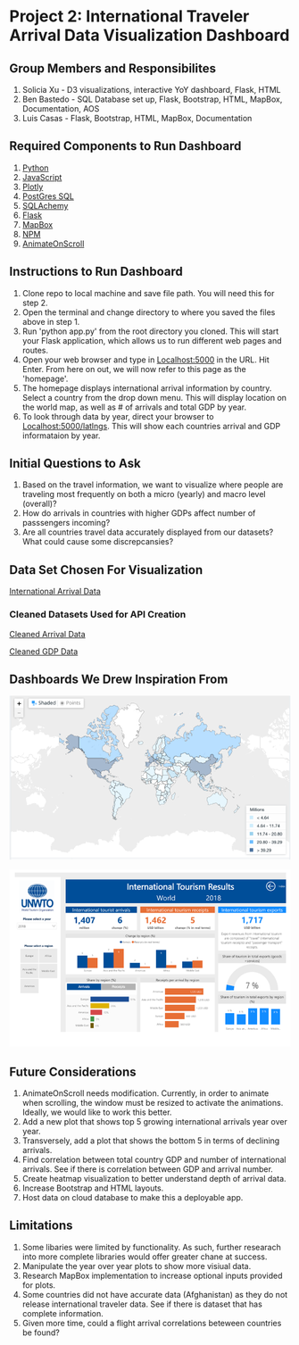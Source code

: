 # Project 2: International Traveler Arrival Data Visualization Dashboard

## Group Members and Responsibilites

1. Solicia Xu - D3 visualizations, interactive YoY dashboard, Flask, HTML
2. Ben Bastedo - SQL Database set up, Flask, Bootstrap, HTML, MapBox, Documentation, AOS
3. Luis Casas - Flask, Bootstrap, HTML, MapBox, Documentation

## Required Components to Run Dashboard

1. [Python](https://www.python.org/downloads/)
2. [JavaScript](https://www.javascript.com/)
3. [Plotly](https://plot.ly/)
4. [PostGres SQL](https://www.postgresql.org/)
5. [SQLAchemy](https://docs.sqlalchemy.org/en/13/)
6. [Flask](https://www.fullstackpython.com/flask.html)
7. [MapBox](https://www.mapbox.com/)
8. [NPM](https://www.npmjs.com/)
9. [AnimateOnScroll](https://github.com/michalsnik/aos#animations)

## Instructions to Run Dashboard

1. Clone repo to local machine and save file path. You will need this for step 2.
2. Open the terminal and change directory to where you saved the files above in step 1.
3. Run 'python app.py' from the root directory you cloned. This will start your Flask application, which allows us to run different web pages and routes.
4. Open your web browser and type in [Localhost:5000](Localhost:5000) in the URL. Hit Enter. From here on out, we will now refer to this page as the 'homepage'.
5. The homepage displays international arrival information by country. Select a country from the drop down menu. This will display location on the world map, as well as # of arrivals and total GDP by year.
6. To look through data by year, direct your browser to [Localhost:5000/latlngs](Localhost:5000/latlngs). This will show each countries arrival and GDP informataion by year.

## Initial Questions to Ask

1. Based on the travel information, we want to visualize where people are traveling most frequently on both a micro (yearly) and macro level (overall)?
2. How do arrivals in countries with higher GDPs affect number of passsengers incoming?
3. Are all countries travel data accurately displayed from our datasets? What could cause some discrepcansies?

## Data Set Chosen For Visualization

[International Arrival Data](https://data.worldbank.org/indicator/ST.INT.ARVL?view=map)

### Cleaned Datasets Used for API Creation

[Cleaned Arrival Data](static/cleaned_data/ArrivalCleaned.csv)

[Cleaned GDP Data](static/cleaned_data/Clean_InterGDP.csv)

## Dashboards We Drew Inspiration From

![Dashboard page](static/readme_png/Picture1.png)

![Dashboard page](static/readme_png/Picture3.png)

## Future Considerations

1. AnimateOnScroll needs modification. Currently, in order to animate when scrolling, the window must be resized to activate the animations. Ideally, we would like to work this better.
2. Add a new plot that shows top 5 growing international arrivals year over year.
3. Transversely, add a plot that shows the bottom 5 in terms of declining arrivals.
4. Find correlation between total country GDP and number of international arrivals. See if there is correlation between GDP and arrival number.
5. Create heatmap visualization to better understand depth of arrival data.
6. Increase Bootstrap and HTML layouts.
7. Host data on cloud database to make this a deployable app.

## Limitations

1. Some libaries were limited by functionality. As such, further researach into more complete libraries would offer greater chane at success.
2. Manipulate the year over year plots to show more visiual data.
3. Research MapBox implementation to increase optional inputs provided for plots.
4. Some countries did not have accurate data (Afghanistan) as they do not release international traveler data. See if there is dataset that has complete information.
5. Given more time, could a flight arrival correlations beteween countries be found?
